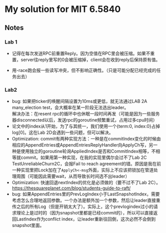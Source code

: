 # My solution for MIT 6.5840


## Notes
### Lab 1
+ 记得在每次发送RPC前重置Reply。因为空值在RPC里会被压缩。如果不重置，server往reply里写的0会被压缩掉，client会在收到reply后保持原有值。

+ 用-race跑会报一些读写冲突，但不影响正确性。（只是可能分配已经完成的任务出去）

### Lab2
+ bug: 如果把ticker的唤醒间隔设置为10ms或更低，就无法通过LAB 2A many_election test，会大概率在某一阶段无法选出leader。  
解决办法：在resent rpc的循环中也休眠一段时间再发（可能是因为一些服务器disconnected以后，发送rpc的goroutine频繁重试，占用过多cpu时间）
+ 论文中的index从1开始，为了与其统一，我们使用一个{term:0, index:0}占掉log[0]。这在Lab 2D会遇到一些问题，但可以解决。
+ Optimization: commit有两种实现方法：一种是在commitIndex变化的时候由相应的AppendEntries或AppendEntriesReplyHandler向ApplyCh写，另一种是使用独立的goroutine轮询AppliedIndex是否和CommitIndex相等，不相等就commit。如果用第一种实现，在我的实现里偶尔会过不了Lab 2C TestUnreliableChurn2C，会报Fail to reach agreement的错。原因是我在前一种实现里把Lock加在了``ApplyCh<-msg``外面，实际上不应该把锁加在管道处理周围（可能因此需要wait，从而导致长时间选不出leader）
+ Optimization: 快速回退nextIndex的优化是必须做的（要不过不了Lab 2C）。https://thesquareplanet.com/blog/students-guide-to-raft/
+ bug: 如果AppendEntries里的PrevLogIndex小于LastSnapshotIndex，需要考虑怎么合理地返回参数。一个办法是额外加一个参数，然后让leader直接重传之后的所有Log（但是开销太大了）。实际上，这个prevlogindex过小的请求理论上是过时的（因为snapshot里都是已经commit的），所以可以直接返回LastIndex作为conflict index，让leader重新往回倒，这次必然不会倒到snapshot里面。